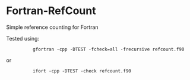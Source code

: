 # Fortran-RefCount
Simple reference counting for Fortran

Tested using:

              gfortran -cpp -DTEST -fcheck=all -frecursive refcount.f90

or

              ifort -cpp -DTEST -check refcount.f90

